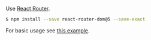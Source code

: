 Use [React Router](https://reactrouter.com/home).

```bash
$ npm install --save react-router-dom@5 --save-exact
```

For basic usage see [this example](../../../application-stacks/MERN/mern-stack-example/front-end/src/App.js).